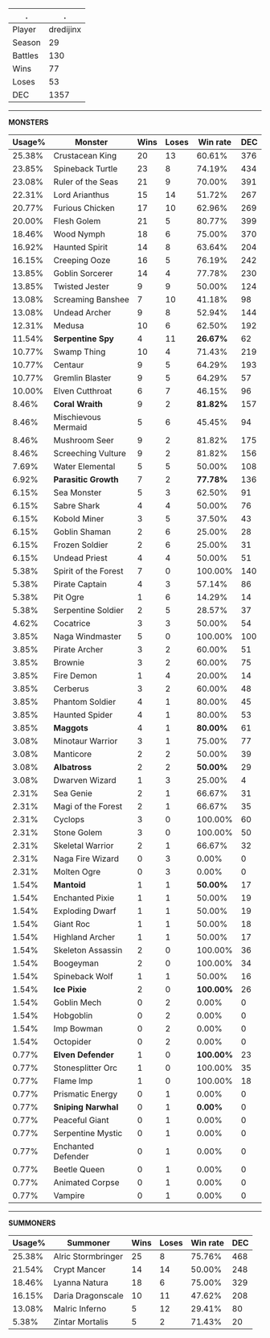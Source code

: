 .|.
|-|-
Player|dredijinx
Season|29
Battles|130
Wins|77
Loses|53
DEC|1357

---
**MONSTERS**

Usage%|Monster|Wins|Loses|Win rate|DEC|
-|-|-|-|-|-|
25.38%|Crustacean King|20|13|60.61%|376|
23.85%|Spineback Turtle|23|8|74.19%|434|
23.08%|Ruler of the Seas|21|9|70.00%|391|
22.31%|Lord Arianthus|15|14|51.72%|267|
20.77%|Furious Chicken|17|10|62.96%|269|
20.00%|Flesh Golem|21|5|80.77%|399|
18.46%|Wood Nymph|18|6|75.00%|370|
16.92%|Haunted Spirit|14|8|63.64%|204|
16.15%|Creeping Ooze|16|5|76.19%|242|
13.85%|Goblin Sorcerer|14|4|77.78%|230|
13.85%|Twisted Jester|9|9|50.00%|124|
13.08%|Screaming Banshee|7|10|41.18%|98|
13.08%|Undead Archer|9|8|52.94%|144|
12.31%|Medusa|10|6|62.50%|192|
11.54%|**Serpentine Spy**|4|11|**26.67%**|62|
10.77%|Swamp Thing|10|4|71.43%|219|
10.77%|Centaur|9|5|64.29%|193|
10.77%|Gremlin Blaster|9|5|64.29%|57|
10.00%|Elven Cutthroat|6|7|46.15%|96|
8.46%|**Coral Wraith**|9|2|**81.82%**|157|
8.46%|Mischievous Mermaid|5|6|45.45%|94|
8.46%|Mushroom Seer|9|2|81.82%|175|
8.46%|Screeching Vulture|9|2|81.82%|156|
7.69%|Water Elemental|5|5|50.00%|108|
6.92%|**Parasitic Growth**|7|2|**77.78%**|136|
6.15%|Sea Monster|5|3|62.50%|91|
6.15%|Sabre Shark|4|4|50.00%|76|
6.15%|Kobold Miner|3|5|37.50%|43|
6.15%|Goblin Shaman|2|6|25.00%|28|
6.15%|Frozen Soldier|2|6|25.00%|31|
6.15%|Undead Priest|4|4|50.00%|51|
5.38%|Spirit of the Forest|7|0|100.00%|140|
5.38%|Pirate Captain|4|3|57.14%|86|
5.38%|Pit Ogre|1|6|14.29%|14|
5.38%|Serpentine Soldier|2|5|28.57%|37|
4.62%|Cocatrice|3|3|50.00%|54|
3.85%|Naga Windmaster|5|0|100.00%|100|
3.85%|Pirate Archer|3|2|60.00%|51|
3.85%|Brownie|3|2|60.00%|75|
3.85%|Fire Demon|1|4|20.00%|14|
3.85%|Cerberus|3|2|60.00%|48|
3.85%|Phantom Soldier|4|1|80.00%|45|
3.85%|Haunted Spider|4|1|80.00%|53|
3.85%|**Maggots**|4|1|**80.00%**|61|
3.08%|Minotaur Warrior|3|1|75.00%|77|
3.08%|Manticore|2|2|50.00%|39|
3.08%|**Albatross**|2|2|**50.00%**|29|
3.08%|Dwarven Wizard|1|3|25.00%|4|
2.31%|Sea Genie|2|1|66.67%|31|
2.31%|Magi of the Forest|2|1|66.67%|35|
2.31%|Cyclops|3|0|100.00%|60|
2.31%|Stone Golem|3|0|100.00%|50|
2.31%|Skeletal Warrior|2|1|66.67%|32|
2.31%|Naga Fire Wizard|0|3|0.00%|0|
2.31%|Molten Ogre|0|3|0.00%|0|
1.54%|**Mantoid**|1|1|**50.00%**|17|
1.54%|Enchanted Pixie|1|1|50.00%|19|
1.54%|Exploding Dwarf|1|1|50.00%|19|
1.54%|Giant Roc|1|1|50.00%|18|
1.54%|Highland Archer|1|1|50.00%|17|
1.54%|Skeleton Assassin|2|0|100.00%|36|
1.54%|Boogeyman|2|0|100.00%|34|
1.54%|Spineback Wolf|1|1|50.00%|16|
1.54%|**Ice Pixie**|2|0|**100.00%**|26|
1.54%|Goblin Mech|0|2|0.00%|0|
1.54%|Hobgoblin|0|2|0.00%|0|
1.54%|Imp Bowman|0|2|0.00%|0|
1.54%|Octopider|0|2|0.00%|0|
0.77%|**Elven Defender**|1|0|**100.00%**|23|
0.77%|Stonesplitter Orc|1|0|100.00%|35|
0.77%|Flame Imp|1|0|100.00%|18|
0.77%|Prismatic Energy|0|1|0.00%|0|
0.77%|**Sniping Narwhal**|0|1|**0.00%**|0|
0.77%|Peaceful Giant|0|1|0.00%|0|
0.77%|Serpentine Mystic|0|1|0.00%|0|
0.77%|Enchanted Defender|0|1|0.00%|0|
0.77%|Beetle Queen|0|1|0.00%|0|
0.77%|Animated Corpse|0|1|0.00%|0|
0.77%|Vampire|0|1|0.00%|0|

---
**SUMMONERS**

Usage%|Summoner|Wins|Loses|Win rate|DEC|
-|-|-|-|-|-|
25.38%|Alric Stormbringer|25|8|75.76%|468|
21.54%|Crypt Mancer|14|14|50.00%|248|
18.46%|Lyanna Natura|18|6|75.00%|329|
16.15%|Daria Dragonscale|10|11|47.62%|208|
13.08%|Malric Inferno|5|12|29.41%|80|
5.38%|Zintar Mortalis|5|2|71.43%|20|

